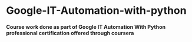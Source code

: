 # Google-IT-Automation-with-python
#### Course work done as part of Google IT Automation With Python professional certification offered through coursera
